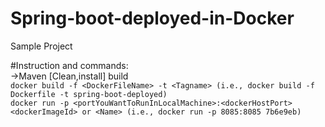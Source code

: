 # Spring-boot-deployed-in-Docker
Sample Project

#Instruction and commands: <br/>
->Maven [Clean,install] build <br/>
```docker build -f <DockerFileName> -t <Tagname> (i.e., docker build -f Dockerfile -t spring-boot-deployed)```<br/>
```docker run -p <portYouWantToRunInLocalMachine>:<dockerHostPort> <dockerImageId> or <Name> (i.e., docker run -p 8085:8085 7b6e9eb)```
